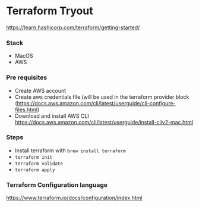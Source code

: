 # Terraform Tryout
https://learn.hashicorp.com/terraform/getting-started/

### Stack
- MacOS
- AWS

### Pre requisites 
- Create AWS account
- Create aws credentials file (will be used in the terraform provider block (https://docs.aws.amazon.com/cli/latest/userguide/cli-configure-files.html)
- Download and install AWS CLI https://docs.aws.amazon.com/cli/latest/userguide/install-cliv2-mac.html

### Steps
- Install terraform with `brew install terraform`
- `terraform init`
- `terraform validate`
- `terraform apply`

### Terraform Configuration language
https://www.terraform.io/docs/configuration/index.html
